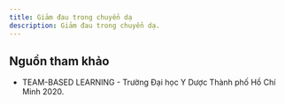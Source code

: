 ```yaml
---
title: Giảm đau trong chuyển dạ
description: Giảm đau trong chuyển dạ.
---
```


## Nguồn tham khảo

- TEAM-BASED LEARNING - Trường Đại học Y Dược Thành phố Hồ Chí Minh 2020.
